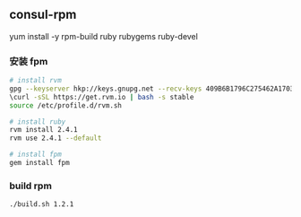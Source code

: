 ## consul-rpm

yum install -y rpm-build ruby rubygems ruby-devel

### 安装 fpm

``` sh
# install rvm
gpg --keyserver hkp://keys.gnupg.net --recv-keys 409B6B1796C275462A1703113804BB82D39DC0E3 7D2BAF1CF37B13E2069D6956105BD0E739499BDB
\curl -sSL https://get.rvm.io | bash -s stable
source /etc/profile.d/rvm.sh

# install ruby
rvm install 2.4.1
rvm use 2.4.1 --default

# install fpm
gem install fpm
```

### build rpm

``` sh
./build.sh 1.2.1
```
